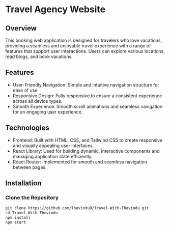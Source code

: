 # Travel Agency Website

## Overview

This booking web application is designed for travelers who love vacations, providing a seamless and enjoyable travel experience with a range of features that support user interactions. Users can explore various locations, read blogs, and book vacations.

## Features
- User-Friendly Navigation: Simple and intuitive navigation structure for ease of use
- Responsive Design: Fully responsive to ensure a consistent experience across all device types.
- Smooth Experience: Smooth scroll animations and seamless navigation for an engaging user experience.

## Technologies
- Frontend: Built with HTML, CSS, and Tailwind CSS to create responsive and visually appealing user interfaces.
- React Library: Used for building dynamic, interactive components and managing application state efficiently.
- React Router: Implemented for smooth and seamless navigation between pages.

## Installation
### Clone the Repository
```bash
git clone https://github.com/ThevinduD/Travel-With-Thevindu.git
cd Travel-With-Thevindu
npm install
npm start
